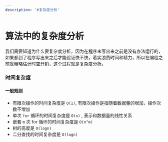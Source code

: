 ```yaml
---
description: '#复杂度分析'
---
```


# 算法中的复杂度分析

我们需要知道为什么要复杂度分析，因为在程序未写出来之前是没有办法运行的，如果都到了程序写出来之后才能验证快不快，着实浪费时间和精力，所以在编程之前就粗略估计时空开销，这个过程就是复杂度分析。

### 时间复杂度

#### 一般规则

* 有限次操作的时间复杂度是 `O(1)`, 有限次操作是指随着数据量的增加，操作次数不增加
* 单次 `for` 循环的时间复杂度是 `O(n)` , 表示和数据量的线性关系
* 嵌套 `m` 次 for 循环的时间复杂度是 `O(n^m)` 
* 树的高度是 `O(logn)` 
* 二分查找的时间复杂度是 `O(logn)`

